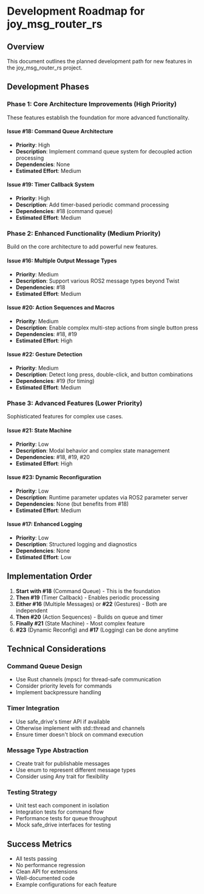 # Development Roadmap for joy_msg_router_rs

## Overview
This document outlines the planned development path for new features in the joy_msg_router_rs project.

## Development Phases

### Phase 1: Core Architecture Improvements (High Priority)
These features establish the foundation for more advanced functionality.

#### Issue #18: Command Queue Architecture
- **Priority**: High
- **Description**: Implement command queue system for decoupled action processing
- **Dependencies**: None
- **Estimated Effort**: Medium

#### Issue #19: Timer Callback System  
- **Priority**: High
- **Description**: Add timer-based periodic command processing
- **Dependencies**: #18 (command queue)
- **Estimated Effort**: Medium

### Phase 2: Enhanced Functionality (Medium Priority)
Build on the core architecture to add powerful new features.

#### Issue #16: Multiple Output Message Types
- **Priority**: Medium
- **Description**: Support various ROS2 message types beyond Twist
- **Dependencies**: #18
- **Estimated Effort**: Medium

#### Issue #20: Action Sequences and Macros
- **Priority**: Medium  
- **Description**: Enable complex multi-step actions from single button press
- **Dependencies**: #18, #19
- **Estimated Effort**: High

#### Issue #22: Gesture Detection
- **Priority**: Medium
- **Description**: Detect long press, double-click, and button combinations
- **Dependencies**: #19 (for timing)
- **Estimated Effort**: Medium

### Phase 3: Advanced Features (Lower Priority)
Sophisticated features for complex use cases.

#### Issue #21: State Machine
- **Priority**: Low
- **Description**: Modal behavior and complex state management
- **Dependencies**: #18, #19, #20
- **Estimated Effort**: High

#### Issue #23: Dynamic Reconfiguration
- **Priority**: Low
- **Description**: Runtime parameter updates via ROS2 parameter server
- **Dependencies**: None (but benefits from #18)
- **Estimated Effort**: Medium

#### Issue #17: Enhanced Logging
- **Priority**: Low
- **Description**: Structured logging and diagnostics
- **Dependencies**: None
- **Estimated Effort**: Low

## Implementation Order

1. **Start with #18** (Command Queue) - This is the foundation
2. **Then #19** (Timer Callback) - Enables periodic processing
3. **Either #16** (Multiple Messages) or **#22** (Gestures) - Both are independent
4. **Then #20** (Action Sequences) - Builds on queue and timer
5. **Finally #21** (State Machine) - Most complex feature
6. **#23** (Dynamic Reconfig) and **#17** (Logging) can be done anytime

## Technical Considerations

### Command Queue Design
- Use Rust channels (mpsc) for thread-safe communication
- Consider priority levels for commands
- Implement backpressure handling

### Timer Integration
- Use safe_drive's timer API if available
- Otherwise implement with std::thread and channels
- Ensure timer doesn't block on command execution

### Message Type Abstraction
- Create trait for publishable messages
- Use enum to represent different message types
- Consider using Any trait for flexibility

### Testing Strategy
- Unit test each component in isolation
- Integration tests for command flow
- Performance tests for queue throughput
- Mock safe_drive interfaces for testing

## Success Metrics
- All tests passing
- No performance regression
- Clean API for extensions
- Well-documented code
- Example configurations for each feature